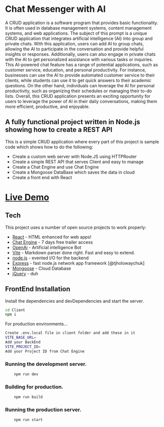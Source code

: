 # Chat Messenger with AI
A CRUD application is a software program that provides basic functionality. It is often used in database management systems, content management systems, and web applications.
The subject of this prompt is a unique CRUD application that integrates artificial intelligence (AI) into group and private chats. With this application, users can add AI to group chats, allowing the AI to participate in the conversation and provide helpful insights or responses. Additionally, users can also engage in private chats with the AI to get personalized assistance with various tasks or inquiries.
This AI-powered chat feature has a range of potential applications, such as customer service, education, and personal productivity. For instance, businesses can use the AI to provide automated customer service to their clients, while students can use it to get quick answers to their academic questions. On the other hand, individuals can leverage the AI for personal productivity, such as organizing their schedules or managing their to-do lists.
Overall, this CRUD application presents an exciting opportunity for users to leverage the power of AI in their daily conversations, making them more efficient, productive, and enjoyable.

## A fully functional project written in Node.js showing how to create a REST API

This is a simple CRUD application where every part of this project is sample code which shows how to do the following:

* Create a custom web server with Node.JS using HTTPRouter
* Create a simple REST API that serves Client and easy to manage
* Create a Chat Engine and use Chat Engine
* Create a Mongoose DataBase which saves the data in cloud 
* Create a front end with React 
# [Live Demo]
## Tech

This project uses a number of open source projects to work properly:

- [React] - HTML enhanced for web apps!
- [Chat Engine] - 7 days free trailer access
- [OpenAi] - Artificial intelligence Bot
- [Vite] - Markdown parser done right. Fast and easy to extend.
- [node.js] - evented I/O for the backend
- [Express] - fast node.js network app framework [@tjholowaychuk]
- [Mongoose] - Cloud Database
- [jQuery] - duh

## FrontEnd Installation
Install the dependencies and devDependencies and start the server.

```sh
cd Client
npm i
```

For production environments...

```sh
Create .env.local file in client folder and add these in it
VITE_BASE_URL=
Add your BackEnd
VITE_PROJECT_ID=
Add your Project ID from Chat Engine
```

### Running the development server.

```bash
    npm run dev
```

### Building for production.

```bash
    npm run build
```

### Running the production server.

```bash
    npm run start
```

[//]: # (These are reference links used in the body of this note and get stripped out when the markdown processor does its job. There is no need to format nicely because it shouldn't be seen. Thanks SO - http://stackoverflow.com/questions/4823468/store-comments-in-markdown-syntax)

[Vite]: <https://vitejs.dev/>
   [git-repo-url]: <https://github.com/joemccann/dillinger.git>
   [Chat Engine]: <https://chatengine.io/>
   [node.js]: <http://nodejs.org>
   [jQuery]: <http://jquery.com>
   [express]: <http://expressjs.com>
   [React]: <https://react.dev/>
   [OpenAI]: <https://platform.openai.com/docs/guides/chat>
   [Mongoose]: <https://www.mongodb.com/atlas/database>
   [Live Demo]: <https://aimessenger.netlify.app/>


